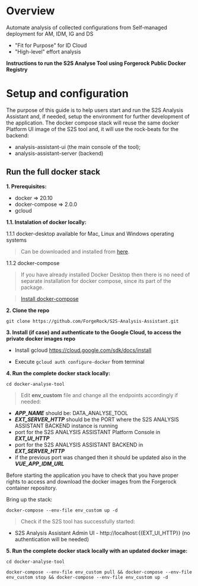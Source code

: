 # Overview

Automate analysis of collected configurations from Self-managed deployment for AM, IDM, IG and DS

* "Fit for Purpose" for ID Cloud
* "High-level" effort analysis


**Instructions to run the S2S Analyse Tool using Forgerock Public Docker Registry**

# Setup and configuration

The purpose of this guide is to help users start and run the S2S Analysis Assistant and, if needed, setup the environment for further development of the application.
The docker compose stack will reuse the same docker Platform UI image of the S2S tool and, it will use the rock-beats for the backend:
* analysis-assistant-ui (the main console of the tool);
* analysis-assistant-server (backend)



## Run the full docker stack
**1. Prerequisites:**

- docker => 20.10
- docker-compose => 2.0.0
- gcloud


**1.1. Instalation of docker locally:**

1.1.1 docker-desktop available for Mac, Linux and Windows operating systems

> Can be downloaded and installed from [here](https://www.docker.com/products/docker-desktop).


1.1.2 docker-compose

> If you have already installed Docker Desktop then there is no need of separate installation for docker compose, since its part of the package.

> [Install docker-compose](https://docs.docker.com/compose/install/)


**2. Clone the repo**

```
git clone https://github.com/ForgeRock/S2S-Analysis-Assistant.git
```


**3. Install (if case) and authenticate to the Google Cloud, to access the private docker images repo**

- Install gcloud https://cloud.google.com/sdk/docs/install

- Execute `gcloud auth configure-docker` from terminal


**4. Run the complete docker stack locally:**

`cd docker-analyse-tool`

> Edit **env_custom** file and change all the endpoints accordingly if needed:
* _**APP_NAME**_ should be: DATA_ANALYSE_TOOL
* _**EXT_SERVER_HTTP**_ should be the PORT where the S2S ANALYSIS ASSISTANT BACKEND instance is running
* port for the S2S ANALYSIS ASSISTANT Platform Console in _**EXT_UI_HTTP**_
* port for the S2S ANALYSIS ASSISTANT BACKEND in _**EXT_SERVER_HTTP**_
* if the previous port was changed then it should be updated also in the **_VUE_APP_IDM_URL_**

Before starting the application you have to check that you have proper rights to access and download the docker images from the Forgerock container repository.

Bring up the stack:

`docker-compose --env-file env_custom up -d`


> Check if the S2S tool has successfully started:

* S2S Analysis Assistant Admin UI - http://localhost:{{EXT_UI_HTTP}} (no authentication will be needed)


**5. Run the complete docker stack locally with an updated docker image:**

`cd docker-analyse-tool`

`docker-compose --env-file env_custom pull && docker-compose --env-file env_custom stop && docker-compose --env-file env_custom up -d`
